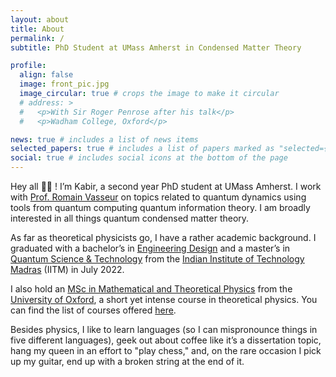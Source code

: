 ```yaml
---
layout: about
title: About
permalink: /
subtitle: PhD Student at UMass Amherst in Condensed Matter Theory

profile:
  align: false
  image: front_pic.jpg
  image_circular: true # crops the image to make it circular
  # address: >
  #   <p>With Sir Roger Penrose after his talk</p>
  #   <p>Wadham College, Oxford</p>

news: true # includes a list of news items
selected_papers: true # includes a list of papers marked as "selected={true}"
social: true # includes social icons at the bottom of the page
---
```


Hey all 👋🏾 ! I’m Kabir, a second year PhD student at UMass Amherst. I work with [Prof. Romain Vasseur](https://blogs.umass.edu/rvasseur/) on topics related to quantum dynamics using tools from quantum computing quantum information theory. I am broadly interested in all things quantum condensed matter theory.

As far as theoretical physicists go, I have a rather  academic background. I graduated with a bachelor’s in [Engineering Design](https://ed.iitm.ac.in/) and a master’s in [Quantum Science & Technology](https://quantum.iitm.ac.in/programmes/) from the [Indian Institute of Technology Madras](https://www.iitm.ac.in/) (IITM) in July 2022.


I also hold an [MSc in Mathematical and Theoretical Physics](https://www.ox.ac.uk/admissions/graduate/courses/msc-mathematical-and-theoretical-physics) from the [University of Oxford](https://www.ox.ac.uk/), a short yet intense course in theoretical physics. You can find the list of courses offered [here](https://drive.google.com/file/d/1BhJ5_GwTvyxnIryoCewyi_9W5hqgMzjX/view?usp=sharing).

<!-- Recently my interests have shifted towards studying quantum information theoretic aspects in condensed matter physics. This is the broad area of my dissertation at Oxford. -->

Besides physics, I like to learn languages (so I can mispronounce things in five different languages), geek out about coffee like it’s a dissertation topic, hang my queen in an effort to "play chess," and, on the rare occasion I pick up my guitar, end up with a broken string at the end of it.

<!-- Write your biography here. Tell the world about yourself. Link to your favorite [subreddit](http://reddit.com). You can put a picture in, too. The code is already in, just name your picture `prof_pic.jpg` and put it in the `img/` folder.

Put your address / P.O. box / other info right below your picture. You can also disable any these elements by editing `profile` property of the YAML header of your `_pages/about.md`. Edit `_bibliography/papers.bib` and Jekyll will render your [publications page](/al-folio/publications/) automatically.

Link to your social media connections, too. This theme is set up to use [Font Awesome icons](http://fortawesome.github.io/Font-Awesome/) and [Academicons](https://jpswalsh.github.io/academicons/), like the ones below. Add your Facebook, Twitter, LinkedIn, Google Scholar, or just disable all of them. -->
